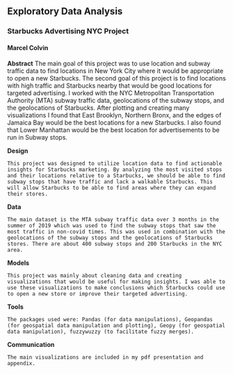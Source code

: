 ## Exploratory Data Analysis
### Starbucks Advertising NYC Project
#### Marcel Colvin
**Abstract**
The main goal of this project was to use location and subway traffic data to find locations in New York City where it would be appropriate to open a new Starbucks. The second goal of this project is to find locations with high traffic and Starbucks nearby that would be good locations for targeted advertising. I worked with the NYC Metropolitan Transportation Authority (MTA) subway traffic data, geolocations of the subway stops, and the geolocations of Starbucks. After plotting and creating many visualizations I found that East Brooklyn, Northern Bronx, and the edges of Jamaica Bay would be the best locations for a new Starbucks. I also found that Lower Manhattan would be the best location for advertisements to be run in Subway stops.

**Design**

	This project was designed to utilize location data to find actionable insights for Starbucks marketing. By analyzing the most visited stops and their locations relative to a Starbucks, we should be able to find subway stops that have traffic and lack a walkable Starbucks. This will allow Starbucks to be able to find areas where they can expand their stores.
    
**Data**

	The main dataset is the MTA subway traffic data over 3 months in the summer of 2019 which was used to find the subway stops that saw the most traffic in non-covid times. This was used in combination with the geolocations of the subway stops and the geolocations of Starbucks stores. There are about 400 subway stops and 200 Starbucks in the NYC area.
    
**Models**

	This project was mainly about cleaning data and creating visualizations that would be useful for making insights. I was able to use these visualizations to make conclusions which Starbucks could use to open a new store or improve their targeted advertising.
    
**Tools**

	The packages used were: Pandas (for data manipulations), Geopandas (for geospatial data manipulation and plotting), Geopy (for geospatial data manipulation), fuzzywuzzy (to facilitate fuzzy merges).
    
**Communication**

	The main visualizations are included in my pdf presentation and appendix.
